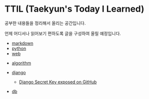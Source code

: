 # TTIL (Taekyun's Today I Learned)

공부한 내용들을 정리해서 올리는 공간입니다.

언제 어디서나 읽어보기 편하도록 글을 구성하여 올릴 예정입니다.



* [markdown](https://github.com/teqn99/TIL/tree/master/0.%20markdown)
* [python](https://github.com/teqn99/TIL/tree/master/1.%20python)
* [web](https://github.com/teqn99/TIL/tree/master/2.%20web)

- [algorithm](https://github.com/teqn99/TIL/tree/master/algorithm)

- [django](https://github.com/teqn99/TIL/tree/master/3.%20django)
  - [Django Secret Key exposed on GitHub](https://github.com/teqn99/TIL/blob/master/3.%20django/Django-Secret_Key-exposed-on-GitHub.md)

- [db](https://github.com/teqn99/TIL/tree/master/4.%20db)




